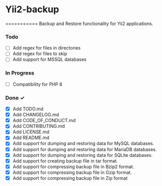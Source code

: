 # Yii2-backup
===========
Backup and Restore functionality for Yii2 applications.

### Todo

- [ ] Add regex for files in directories    
- [ ] Add regex for files to skip  
- [ ] Add support for MSSQL databases  

### In Progress

- [ ] Compatibility for PHP 8  

### Done ✓

- [x] Add TODO.md  
- [x] Add CHANGELOG.md  
- [x] Add CODE_OF_CONDUCT.md  
- [x] Add CONTRIBUTING.md  
- [x] Add LICENSE.md  
- [x] Add README.md   
- [x] Add support for dumping and restoring data for MySQL databases.
- [x] Add support for dumping and restoring data for MariaDB databases.
- [x] Add support for dumping and restoring data for SQLite databases.
- [x] Add support for creating backup file in tar format.
- [x] Add support for compressing backup file in Bzip2 format.
- [x] Add support for compressing backup file in Gzip format.
- [x] Add support for compressing backup file in Zip format